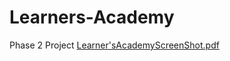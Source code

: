 # Learners-Academy
Phase 2 Project
[Learner'sAcademyScreenShot.pdf](https://github.com/revathyjfsd/Learners-Academy/files/10138965/Learner.sAcademyScreenShot.pdf)
